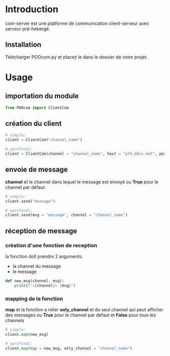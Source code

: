 # Introduction

com-server est une platforme de communication client-serveur avec serveur pré-hebergé.

## Installation

Télécharger POOcom.py et placez le dans le dossier de votre projet.

# Usage

## importation du module
```py
from POOcom import ClientCom
```

## création du client
```py
# simple:
client = ClientCom("channel_name")

# aprofondi:
client = ClientCom(channel = "channel_name", host = "pf4.ddns.net", port = 63535)
```


## envoie de message

**channel** et le channel dans lequel le message est envoyé ou **True** pour le channel par défaut.
```py
# simple:
client.send("message")

# aprofondi:
client.send(msg = "message", channel = "channel_name")
```

## réception de message

### création d'une fonction de reception
la fonction doit prendre 2 arguments:
- la channel du message
- le message

```py
def new_msg(channel, msg):
    print(f"<{channel}> {msg}")
```

### mapping de la fonction

**map** et la fonction a relier
**only_channel** et du seul channel qui peut afficher des messages ou **True** pour le channel par défaut et **False** pour tous les channels
```py
# simple:
client.map(new_msg)

# aprofondi:
client.map(map = new_msg, only_channel = "channel_name")
```